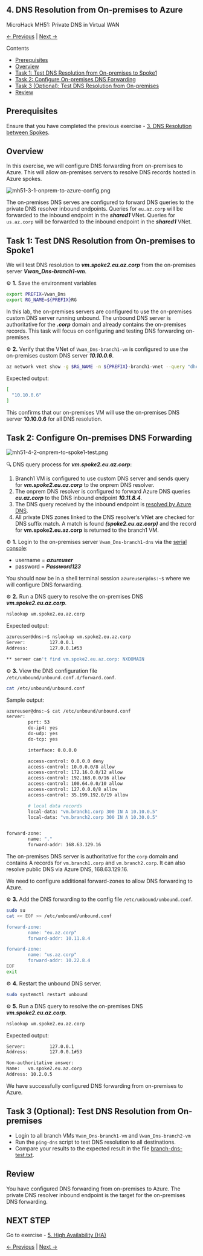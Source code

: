 ## 4. DNS Resolution from On-premises to Azure <!-- omit from toc -->

MicroHack MH51: Private DNS in Virtual WAN <!-- omit from toc -->

[← Previous](./3.%20DNS%20Resolution%20between%20Spokes.md) | [Next →](./5.%20PrivateLink.md)

Contents

- [Prerequisites](#prerequisites)
- [Overview](#overview)
- [Task 1: Test DNS Resolution from On-premises to Spoke1](#task-1-test-dns-resolution-from-on-premises-to-spoke1)
- [Task 2: Configure On-premises DNS Forwarding](#task-2-configure-on-premises-dns-forwarding)
- [Task 3 (Optional): Test DNS Resolution from On-premises](#task-3-optional-test-dns-resolution-from-on-premises)
- [Review](#review)

## Prerequisites

Ensure that you have completed the previous exercise - [3. DNS Resolution between Spokes](./3.%20DNS%20Resolution%20between%20Spokes.md).

## Overview

In this exercise, we will configure DNS forwarding from on-premises to Azure. This will allow on-premises servers to resolve DNS records hosted in Azure spokes.

![mh51-3-1-onprem-to-azure-config.png](../../../images/microhacks/mh51/mh51-4-1-onprem-to-azure-config.png)

The on-premises DNS serves are configured to forward DNS queries to the private DNS resolver inbound endpoints. Queries for `eu.az.corp` will be forwarded to the inbound endpoint in the ***shared1*** VNet. Queries for `us.az.corp` will be forwarded to the inbound endpoint in the ***shared1*** VNet.

## Task 1: Test DNS Resolution from On-premises to Spoke1

We will test DNS resolution to ***vm.spoke2.eu.az.corp*** from the on-premises server ***Vwan_Dns-branch1-vm***.

⚙️ **1\.** Save the environment variables

```bash
export PREFIX=Vwan_Dns
export RG_NAME=${PREFIX}RG
```

In this lab, the on-premises servers are configured to use the on-premises custom DNS server running unbound. The unbound DNS server is authoritative for the ***.corp*** domain and already contains the on-premises records. This task will focus on configuring and testing DNS forwarding on-premises.

⚙️ **2\.** Verify that the VNet of `Vwan_Dns-branch1-vm` is configured to use the on-premises custom DNS server ***10.10.0.6***.

```bash
az network vnet show -g $RG_NAME -n ${PREFIX}-branch1-vnet --query "dhcpOptions.dnsServers"
```
Expected output:

```bash
[
  "10.10.0.6"
]
```

This confirms that our on-premises VM will use the on-premises DNS server **10.10.0.6** for all DNS resolution.

## Task 2: Configure On-premises DNS Forwarding

![mh51-4-2-onprem-to-spoke1-test.png](../../../images/microhacks/mh51/mh51-4-2-onprem-to-spoke1-test.png)

🔍 DNS query process for ***vm.spoke2.eu.az.corp***:

1. Branch1 VM is configured to use custom DNS server and sends query for ***vm.spoke2.eu.az.corp*** to the onprem DNS resolver.
2. The onprem DNS resolver is configured to forward Azure DNS queries ***eu.az.corp*** to the DNS inbound endpoint ***10.11.8.4***.
3. The DNS query received by the inbound endpoint is [resolved by Azure DNS](https://learn.microsoft.com/en-us/azure/dns/private-resolver-endpoints-rulesets#inbound-endpoints).
4. All private DNS zones linked to the DNS resolver’s VNet are checked for DNS suffix match. A match is found ***(spoke2.eu.az.corp)*** and the record for **vm.spoke2.eu.az.corp** is returned to the branch1 VM.

⚙️ **1\.** Login to the on-premises server `Vwan_Dns-branch1-dns` via the [serial console](https://learn.microsoft.com/en-us/troubleshoot/azure/virtual-machines/serial-console-overview#access-serial-console-for-virtual-machines-via-azure-portal):
* username = ***azureuser***
* password = ***Password123***

You should now be in a shell terminal session `azureuser@dns:~$` where we will configure DNS forwarding.

⚙️ **2\.** Run a DNS query to resolve the on-premises DNS ***vm.spoke2.eu.az.corp***.

```bash
nslookup vm.spoke2.eu.az.corp
```

Expected output:

```bash
azureuser@dns:~$ nslookup vm.spoke2.eu.az.corp
Server:         127.0.0.1
Address:        127.0.0.1#53

** server can't find vm.spoke2.eu.az.corp: NXDOMAIN
```

⚙️ **3\.** View the DNS configuration file `/etc/unbound/unbound.conf.d/forward.conf`.

```bash
cat /etc/unbound/unbound.conf
```

Sample output:

```bash
azureuser@dns:~$ cat /etc/unbound/unbound.conf
server:
        port: 53
        do-ip4: yes
        do-udp: yes
        do-tcp: yes

        interface: 0.0.0.0

        access-control: 0.0.0.0 deny
        access-control: 10.0.0.0/8 allow
        access-control: 172.16.0.0/12 allow
        access-control: 192.168.0.0/16 allow
        access-control: 100.64.0.0/10 allow
        access-control: 127.0.0.0/8 allow
        access-control: 35.199.192.0/19 allow

        # local data records
        local-data: "vm.branch1.corp 300 IN A 10.10.0.5"
        local-data: "vm.branch2.corp 300 IN A 10.30.0.5"


forward-zone:
        name: "."
        forward-addr: 168.63.129.16
```

The on-premises DNS server is authoritative for the `corp` domain and contains A records for `vm.branch1.corp` and `vm.branch2.corp`. It can also resolve public DNS via Azure DNS, 168.63.129.16.

We need to configure additional forward-zones to allow DNS forwarding to Azure.

⚙️ **3\.** Add the DNS forwarding to the config file `/etc/unbound/unbound.conf`.

```bash
sudo su
cat << EOF >> /etc/unbound/unbound.conf

forward-zone:
        name: "eu.az.corp"
        forward-addr: 10.11.8.4

forward-zone:
        name: "us.az.corp"
        forward-addr: 10.22.8.4
EOF
exit
```

⚙️ **4\.** Restart the unbound DNS server.

```bash
sudo systemctl restart unbound
```

⚙️ **5\.** Run a DNS query to resolve the on-premises DNS ***vm.spoke2.eu.az.corp***.

```bash
nslookup vm.spoke2.eu.az.corp
```

Expected output:

```bash
Server:         127.0.0.1
Address:        127.0.0.1#53

Non-authoritative answer:
Name:   vm.spoke2.eu.az.corp
Address: 10.2.0.5
```

We have successfully configured DNS forwarding from on-premises to Azure.

## Task 3 (Optional): Test DNS Resolution from On-premises

* Login to all branch VMs `Vwan_Dns-branch1-vm` and `Vwan_Dns-branch2-vm`
* Run the `ping-dns` script to test DNS resolution to all destinations.
* Compare your results to the expected result in the file [branch-dns-test.txt](../tests/branch-dns-test.txt).

## Review

You have configured DNS forwarding from on-premises to Azure. The private DNS resolver inbound endpoint is the target for the on-premises DNS forwarding.

## NEXT STEP <!-- omit from toc -->
Go to exercise - [5. High Availability (HA)](./5.%20High%20Availability%20(HA).md)

[← Previous](./3.%20DNS%20Resolution%20between%20Spokes.md) | [Next →](./5.%20PrivateLink.md)
